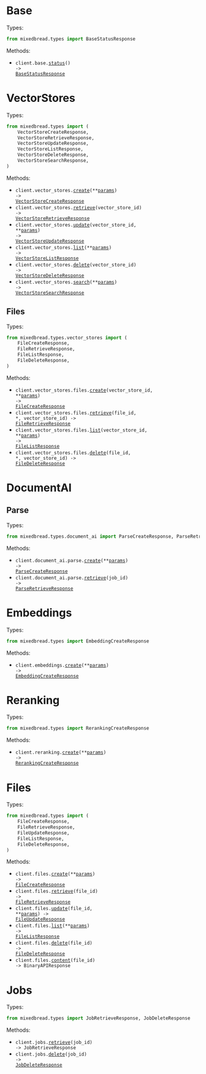 # Base

Types:

```python
from mixedbread.types import BaseStatusResponse
```

Methods:

- <code title="get /">client.base.<a href="./src/mixedbread/resources/base.py">status</a>() -> <a href="./src/mixedbread/types/base_status_response.py">BaseStatusResponse</a></code>

# VectorStores

Types:

```python
from mixedbread.types import (
    VectorStoreCreateResponse,
    VectorStoreRetrieveResponse,
    VectorStoreUpdateResponse,
    VectorStoreListResponse,
    VectorStoreDeleteResponse,
    VectorStoreSearchResponse,
)
```

Methods:

- <code title="post /v1/vector_stores">client.vector_stores.<a href="./src/mixedbread/resources/vector_stores/vector_stores.py">create</a>(\*\*<a href="src/mixedbread/types/vector_store_create_params.py">params</a>) -> <a href="./src/mixedbread/types/vector_store_create_response.py">VectorStoreCreateResponse</a></code>
- <code title="get /v1/vector_stores/{vector_store_id}">client.vector_stores.<a href="./src/mixedbread/resources/vector_stores/vector_stores.py">retrieve</a>(vector_store_id) -> <a href="./src/mixedbread/types/vector_store_retrieve_response.py">VectorStoreRetrieveResponse</a></code>
- <code title="put /v1/vector_stores/{vector_store_id}">client.vector_stores.<a href="./src/mixedbread/resources/vector_stores/vector_stores.py">update</a>(vector_store_id, \*\*<a href="src/mixedbread/types/vector_store_update_params.py">params</a>) -> <a href="./src/mixedbread/types/vector_store_update_response.py">VectorStoreUpdateResponse</a></code>
- <code title="get /v1/vector_stores">client.vector_stores.<a href="./src/mixedbread/resources/vector_stores/vector_stores.py">list</a>(\*\*<a href="src/mixedbread/types/vector_store_list_params.py">params</a>) -> <a href="./src/mixedbread/types/vector_store_list_response.py">VectorStoreListResponse</a></code>
- <code title="delete /v1/vector_stores/{vector_store_id}">client.vector_stores.<a href="./src/mixedbread/resources/vector_stores/vector_stores.py">delete</a>(vector_store_id) -> <a href="./src/mixedbread/types/vector_store_delete_response.py">VectorStoreDeleteResponse</a></code>
- <code title="post /v1/vector_stores/search">client.vector_stores.<a href="./src/mixedbread/resources/vector_stores/vector_stores.py">search</a>(\*\*<a href="src/mixedbread/types/vector_store_search_params.py">params</a>) -> <a href="./src/mixedbread/types/vector_store_search_response.py">VectorStoreSearchResponse</a></code>

## Files

Types:

```python
from mixedbread.types.vector_stores import (
    FileCreateResponse,
    FileRetrieveResponse,
    FileListResponse,
    FileDeleteResponse,
)
```

Methods:

- <code title="post /v1/vector_stores/{vector_store_id}/files">client.vector_stores.files.<a href="./src/mixedbread/resources/vector_stores/files.py">create</a>(vector_store_id, \*\*<a href="src/mixedbread/types/vector_stores/file_create_params.py">params</a>) -> <a href="./src/mixedbread/types/vector_stores/file_create_response.py">FileCreateResponse</a></code>
- <code title="get /v1/vector_stores/{vector_store_id}/files/{file_id}">client.vector_stores.files.<a href="./src/mixedbread/resources/vector_stores/files.py">retrieve</a>(file_id, \*, vector_store_id) -> <a href="./src/mixedbread/types/vector_stores/file_retrieve_response.py">FileRetrieveResponse</a></code>
- <code title="get /v1/vector_stores/{vector_store_id}/files">client.vector_stores.files.<a href="./src/mixedbread/resources/vector_stores/files.py">list</a>(vector_store_id, \*\*<a href="src/mixedbread/types/vector_stores/file_list_params.py">params</a>) -> <a href="./src/mixedbread/types/vector_stores/file_list_response.py">FileListResponse</a></code>
- <code title="delete /v1/vector_stores/{vector_store_id}/files/{file_id}">client.vector_stores.files.<a href="./src/mixedbread/resources/vector_stores/files.py">delete</a>(file_id, \*, vector_store_id) -> <a href="./src/mixedbread/types/vector_stores/file_delete_response.py">FileDeleteResponse</a></code>

# DocumentAI

## Parse

Types:

```python
from mixedbread.types.document_ai import ParseCreateResponse, ParseRetrieveResponse
```

Methods:

- <code title="post /v1/document-ai/parse">client.document_ai.parse.<a href="./src/mixedbread/resources/document_ai/parse.py">create</a>(\*\*<a href="src/mixedbread/types/document_ai/parse_create_params.py">params</a>) -> <a href="./src/mixedbread/types/document_ai/parse_create_response.py">ParseCreateResponse</a></code>
- <code title="get /v1/document-ai/parse/{job_id}">client.document_ai.parse.<a href="./src/mixedbread/resources/document_ai/parse.py">retrieve</a>(job_id) -> <a href="./src/mixedbread/types/document_ai/parse_retrieve_response.py">ParseRetrieveResponse</a></code>

# Embeddings

Types:

```python
from mixedbread.types import EmbeddingCreateResponse
```

Methods:

- <code title="post /v1/embeddings">client.embeddings.<a href="./src/mixedbread/resources/embeddings.py">create</a>(\*\*<a href="src/mixedbread/types/embedding_create_params.py">params</a>) -> <a href="./src/mixedbread/types/embedding_create_response.py">EmbeddingCreateResponse</a></code>

# Reranking

Types:

```python
from mixedbread.types import RerankingCreateResponse
```

Methods:

- <code title="post /v1/reranking">client.reranking.<a href="./src/mixedbread/resources/reranking.py">create</a>(\*\*<a href="src/mixedbread/types/reranking_create_params.py">params</a>) -> <a href="./src/mixedbread/types/reranking_create_response.py">RerankingCreateResponse</a></code>

# Files

Types:

```python
from mixedbread.types import (
    FileCreateResponse,
    FileRetrieveResponse,
    FileUpdateResponse,
    FileListResponse,
    FileDeleteResponse,
)
```

Methods:

- <code title="post /v1/files">client.files.<a href="./src/mixedbread/resources/files.py">create</a>(\*\*<a href="src/mixedbread/types/file_create_params.py">params</a>) -> <a href="./src/mixedbread/types/file_create_response.py">FileCreateResponse</a></code>
- <code title="get /v1/files/{file_id}">client.files.<a href="./src/mixedbread/resources/files.py">retrieve</a>(file_id) -> <a href="./src/mixedbread/types/file_retrieve_response.py">FileRetrieveResponse</a></code>
- <code title="put /v1/files/{file_id}">client.files.<a href="./src/mixedbread/resources/files.py">update</a>(file_id, \*\*<a href="src/mixedbread/types/file_update_params.py">params</a>) -> <a href="./src/mixedbread/types/file_update_response.py">FileUpdateResponse</a></code>
- <code title="get /v1/files">client.files.<a href="./src/mixedbread/resources/files.py">list</a>(\*\*<a href="src/mixedbread/types/file_list_params.py">params</a>) -> <a href="./src/mixedbread/types/file_list_response.py">FileListResponse</a></code>
- <code title="delete /v1/files/{file_id}">client.files.<a href="./src/mixedbread/resources/files.py">delete</a>(file_id) -> <a href="./src/mixedbread/types/file_delete_response.py">FileDeleteResponse</a></code>
- <code title="get /v1/files/{file_id}/content">client.files.<a href="./src/mixedbread/resources/files.py">content</a>(file_id) -> BinaryAPIResponse</code>

# Jobs

Types:

```python
from mixedbread.types import JobRetrieveResponse, JobDeleteResponse
```

Methods:

- <code title="get /v1/jobs/{job_id}">client.jobs.<a href="./src/mixedbread/resources/jobs.py">retrieve</a>(job_id) -> JobRetrieveResponse</code>
- <code title="delete /v1/jobs/{job_id}">client.jobs.<a href="./src/mixedbread/resources/jobs.py">delete</a>(job_id) -> <a href="./src/mixedbread/types/job_delete_response.py">JobDeleteResponse</a></code>
